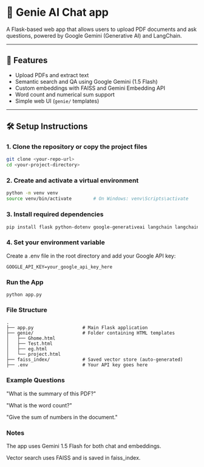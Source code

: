 # 🧠 Genie AI Chat app

A Flask-based web app that allows users to upload PDF documents and ask questions, powered by Google Gemini (Generative AI) and LangChain.

---

## 🚀 Features

- Upload PDFs and extract text
- Semantic search and QA using Google Gemini (1.5 Flash)
- Custom embeddings with FAISS and Gemini Embedding API
- Word count and numerical sum support
- Simple web UI (`genie/` templates)

---

## 🛠️ Setup Instructions

### 1. Clone the repository or copy the project files
```bash
git clone <your-repo-url>
cd <your-project-directory>
```

### 2. Create and activate a virtual environment

```bash
python -m venv venv
source venv/bin/activate        # On Windows: venv\Scripts\activate
```

### 3. Install required dependencies

```bash
pip install flask python-dotenv google-generativeai langchain langchain-google-genai PyPDF2 faiss-cpu
```

### 4. Set your environment variable

Create a .env file in the root directory and add your Google API key:

```
GOOGLE_API_KEY=your_google_api_key_here
```

### Run the App

```
python app.py
```

### File Structure

```
.
├── app.py                  # Main Flask application
├── genie/                  # Folder containing HTML templates
│   ├── Ghome.html
│   ├── Test.html
│   ├── eg.html
│   └── project.html
├── faiss_index/            # Saved vector store (auto-generated)
├── .env                    # Your API key goes here
```

### Example Questions

"What is the summary of this PDF?"

"What is the word count?"

"Give the sum of numbers in the document."

### Notes

The app uses Gemini 1.5 Flash for both chat and embeddings.

Vector search uses FAISS and is saved in faiss_index.
